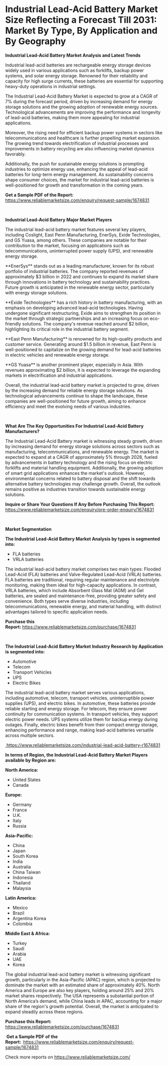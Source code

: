 <p><h1>Industrial Lead-Acid Battery Market Size Reflecting a Forecast Till 2031: Market By Type, By Application and By Geography</h1></p><p><strong>Industrial Lead-Acid Battery Market Analysis and Latest Trends</strong></p>
<p><p>Industrial lead-acid batteries are rechargeable energy storage devices widely used in various applications such as forklifts, backup power systems, and solar energy storage. Renowned for their reliability and capacity for high surge currents, these batteries are essential for supporting heavy-duty operations in industrial settings.</p><p>The Industrial Lead-Acid Battery Market is expected to grow at a CAGR of 7% during the forecast period, driven by increasing demand for energy storage solutions and the growing adoption of renewable energy sources. Technological advancements are improving the performance and longevity of lead-acid batteries, making them more appealing for industrial applications. </p><p>Moreover, the rising need for efficient backup power systems in sectors like telecommunications and healthcare is further propelling market expansion. The growing trend towards electrification of industrial processes and improvements in battery recycling are also influencing market dynamics favorably. </p><p>Additionally, the push for sustainable energy solutions is prompting industries to optimize energy use, enhancing the appeal of lead-acid batteries for long-term energy management. As sustainability concerns shape consumer choices, the market for industrial lead-acid batteries is well-positioned for growth and transformation in the coming years.</p></p>
<p><strong>Get a Sample PDF of the Report:&nbsp;</strong> <a href="https://www.reliablemarketsize.com/enquiry/request-sample/1674831?utm_campaign=1103&utm_medium=2&utm_source=Github&utm_content=ia&utm_term=28122024&utm_id=industrial-lead-acid-battery">https://www.reliablemarketsize.com/enquiry/request-sample/1674831</a></p>
<p>&nbsp;</p>
<p><strong>Industrial Lead-Acid Battery Major Market Players</strong></p>
<p><p>The industrial lead-acid battery market features several key players, including Coslight, East Penn Manufacturing, EnerSys, Exide Technologies, and GS Yuasa, among others. These companies are notable for their contribution to the market, focusing on applications such as telecommunications, uninterrupted power supply (UPS), and renewable energy storage.</p><p>**EnerSys** stands out as a leading manufacturer, known for its robust portfolio of industrial batteries. The company reported revenues of approximately $3 billion in 2022 and continues to expand its market share through innovations in battery technology and sustainability practices. Future growth is anticipated in the renewable energy sector, particularly with energy storage solutions.</p><p>**Exide Technologies** has a rich history in battery manufacturing, with an emphasis on developing advanced lead-acid technologies. Having undergone significant restructuring, Exide aims to strengthen its position in the market through strategic partnerships and an increasing focus on eco-friendly solutions. The company's revenue reached around $2 billion, highlighting its critical role in the industrial battery segment.</p><p>**East Penn Manufacturing** is renowned for its high-quality products and customer service. Generating around $1.5 billion in revenue, East Penn is well-positioned to capitalize on the growing demand for lead-acid batteries in electric vehicles and renewable energy storage.</p><p>**GS Yuasa** is another prominent player, especially in Asia. With revenues approximating $2 billion, it is expected to leverage the expanding markets in electrification and industrial applications.</p><p>Overall, the industrial lead-acid battery market is projected to grow, driven by the increasing demand for reliable energy storage solutions. As technological advancements continue to shape the landscape, these companies are well-positioned for future growth, aiming to enhance efficiency and meet the evolving needs of various industries.</p></p>
<p>&nbsp;</p>
<p><strong>What Are The Key Opportunities For Industrial Lead-Acid Battery Manufacturers?</strong></p>
<p><p>The Industrial Lead-Acid Battery market is witnessing steady growth, driven by increasing demand for energy storage solutions across sectors such as manufacturing, telecommunications, and renewable energy. The market is expected to expand at a CAGR of approximately 5% through 2028, fueled by advancements in battery technology and the rising focus on electric forklifts and material handling equipment. Additionally, the growing adoption of smart grid applications enhances the market's outlook. However, environmental concerns related to battery disposal and the shift towards alternative battery technologies may challenge growth. Overall, the outlook remains positive as industries transition towards sustainable energy solutions.</p></p>
<p><strong>Inquire or Share Your Questions If Any Before Purchasing This Report:</strong> <a href="https://www.reliablemarketsize.com/enquiry/pre-order-enquiry/1674831?utm_campaign=1103&utm_medium=2&utm_source=Github&utm_content=ia&utm_term=28122024&utm_id=industrial-lead-acid-battery">https://www.reliablemarketsize.com/enquiry/pre-order-enquiry/1674831</a></p>
<p>&nbsp;</p>
<p><strong>Market Segmentation</strong></p>
<p><strong>The Industrial Lead-Acid Battery Market Analysis by types is segmented into:</strong></p>
<p><ul><li>FLA batteries</li><li>VRLA batteries</li></ul></p>
<p><p>The industrial lead-acid battery market comprises two main types: Flooded Lead-Acid (FLA) batteries and Valve-Regulated Lead-Acid (VRLA) batteries. FLA batteries are traditional, requiring regular maintenance and electrolyte monitoring, making them ideal for high-capacity applications. In contrast, VRLA batteries, which include Absorbent Glass Mat (AGM) and Gel batteries, are sealed and maintenance-free, providing greater safety and convenience. Both types serve diverse industries, including telecommunications, renewable energy, and material handling, with distinct advantages tailored to specific application needs.</p></p>
<p><strong>Purchase this Report:&nbsp;</strong><a href="https://www.reliablemarketsize.com/purchase/1674831?utm_campaign=1103&utm_medium=2&utm_source=Github&utm_content=ia&utm_term=28122024&utm_id=industrial-lead-acid-battery">https://www.reliablemarketsize.com/purchase/1674831</a></p>
<p>&nbsp;</p>
<p><strong>The Industrial Lead-Acid Battery Market Industry Research by Application is segmented into:</strong></p>
<p><ul><li>Automotive</li><li>Telecom</li><li>Transport Vehicles</li><li>UPS</li><li>Electric Bikes</li></ul></p>
<p><p>The industrial lead-acid battery market serves various applications, including automotive, telecom, transport vehicles, uninterruptible power supplies (UPS), and electric bikes. In automotive, these batteries provide reliable starting and energy storage. For telecom, they ensure power continuity for communication systems. In transport vehicles, they support electric power needs. UPS systems utilize them for backup energy during outages. Finally, electric bikes benefit from their compact energy storage, enhancing performance and range, making lead-acid batteries versatile across multiple sectors.</p></p>
<p><a href="https://www.reliablemarketsize.com/industrial-lead-acid-battery-r1674831?utm_campaign=1103&utm_medium=2&utm_source=Github&utm_content=ia&utm_term=28122024&utm_id=industrial-lead-acid-battery">&nbsp;https://www.reliablemarketsize.com/industrial-lead-acid-battery-r1674831</a></p>
<p><strong>In terms of Region, the Industrial Lead-Acid Battery Market Players available by Region are:</strong></p>
<p>
    <p> <strong> North America: </strong>
        <ul>
            <li>United States</li>
            <li>Canada</li>
        </ul>
        </p> 
    <p> <strong> Europe: </strong>
        <ul>
            <li>Germany</li>
            <li>France</li>
            <li>U.K.</li>
            <li>Italy</li>
            <li>Russia</li>
        </ul>
        </p> 
    <p> <strong> Asia-Pacific: </strong>
        <ul>
            <li>China</li>
            <li>Japan</li>
            <li>South Korea</li>
            <li>India</li>
            <li>Australia</li>
            <li>China Taiwan</li>
            <li>Indonesia</li>
            <li>Thailand</li>
            <li>Malaysia</li>
        </ul>
        </p> 
    <p> <strong> Latin America: </strong>
        <ul>
            <li>Mexico</li>
            <li>Brazil</li>
            <li>Argentina Korea</li>
            <li>Colombia</li>
        </ul>
        </p> 
    <p> <strong> Middle East & Africa: </strong>
        <ul>
            <li>Turkey</li>
            <li>Saudi</li>
            <li>Arabia</li>
            <li>UAE</li>
            <li>Korea</li>
        </ul>
    </p>
    </p>
<p><p>The global industrial lead-acid battery market is witnessing significant growth, particularly in the Asia-Pacific (APAC) region, which is projected to dominate the market with an estimated share of approximately 40%. North America and Europe are also key players, holding around 25% and 20% market shares respectively. The USA represents a substantial portion of North America’s demand, while China leads in APAC, accounting for a major share of the region's growth potential. Overall, the market is anticipated to expand steadily across these regions.</p></p>
<p><strong>Purchase this Report: </strong><a href="https://www.reliablemarketsize.com/purchase/1674831?utm_campaign=1103&utm_medium=2&utm_source=Github&utm_content=ia&utm_term=28122024&utm_id=industrial-lead-acid-battery">https://www.reliablemarketsize.com/purchase/1674831</a></p>
<p>&nbsp;<strong>Get a Sample PDF of the Report:&nbsp;&nbsp;</strong><a href="https://www.reliablemarketsize.com/enquiry/request-sample/1674831?utm_campaign=1103&utm_medium=2&utm_source=Github&utm_content=ia&utm_term=28122024&utm_id=industrial-lead-acid-battery">https://www.reliablemarketsize.com/enquiry/request-sample/1674831</a></p>
<p><strong></strong></p>
<p>Check more reports on <a href="https://www.reliablemarketsize.com/?utm_campaign=1103&utm_medium=2&utm_source=Github&utm_content=ia&utm_term=28122024&utm_id=industrial-lead-acid-battery">https://www.reliablemarketsize.com/</a></p>